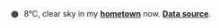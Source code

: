 <img src="assets/weather.png?hour=2024-10-23-12" alt="clear sky" width="25" height="25" style="vertical-align:middle;position:relative;top:-1pt;"/> 8&deg;C, clear sky in my [**hometown**](https://en.wikipedia.org/wiki/Beijing) now. [**Data source**](https://openweathermap.org/).
